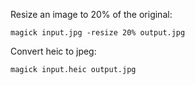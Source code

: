 Resize an image to 20% of the original:

    magick input.jpg -resize 20% output.jpg

Convert heic to jpeg:

    magick input.heic output.jpg
